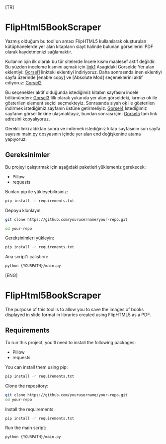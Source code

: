[TR]
# FlipHtml5BookScraper

Yazmış olduğum bu tool'un amacı FlipHTML5 kullanılarak oluşturulan kütüphanelerde yer alan kitapların slayt halinde bulunan görsellerini PDF olarak kaydetmenizi sağlamaktır.

Kullanım için ilk olarak bu tür sitelerde İncele kısmı maalesef aktif değildir. Bu yüzden inceleme kısmını açmak için [link1](https://chromewebstore.google.com/detail/absolute-enable-right-cli/jdocbkpgdakpekjlhemmfcncgdjeiika?hl=en-US&utm_source=ext_sidebar) Asagidaki Gorselde Yer alan eklentiyi:
[Gorsel1](https://imgur.com/a/3xWITEf) linkteki eklentiyi indiriyoruz. Daha sonrasında inen eklentiyi sayfa üzerinde [enable copy] ve [Absolute Mod] seçeneklerini aktif ediyoruz:
[Gorsel2](https://imgur.com/a/5Yt1Qfx)

Bu seçenekler aktif olduğunda istediğimiz kitabın sayfasını incele bölümünden:
[Gorsel3](https://imgur.com/BGfHjVW)
Iilk olarak yukarıda yer alan görseldeki, kırmızı ok ile gösterilen element seçici seçmekteyiz. Sonrasında siyah ok ile gösterilen indirmek istediğimiz sayfanın üstüne getirmeliyiz.
[Gorsel4](https://imgur.com/WIylMSx)
İstediğimiz sayfanın görsel linkine ulaşmaktayız, bundan sonrası için:
[Gorsel5](https://imgur.com/Sd2xjWS)  tam link adresini kopyalıyoruz.

Gerekli linki aldıktan sonra ve indirmek istediğiniz kitap sayfasının son sayfa sayısını main.py dosyasının içinde yer alan end değişkenine atama yapıyoruz.

## Gereksinimler

Bu projeyi çalıştırmak için aşağıdaki paketleri yüklemeniz gerekecek:

- Pillow
- requests


Bunları pip ile yükleyebilirsiniz:
```bash
pip install -r requirements.txt
```
Depoyu klonlayın:
```bash
git clone https://github.com/yourusername/your-repo.git
```
```bash
cd your-repo
```
Gereksinimleri yükleyin:
```bash
pip install -r requirements.txt
```
Ana script'i çalıştırın:
```bash
python {YOURPATH}/main.py
```

[ENG]

# FlipHtml5BookScraper
The purpose of this tool is to allow you to save the images of books displayed in slide format in libraries created using FlipHTML5 as a PDF.

## Requirements

To run this project, you'll need to install the following packages:

- Pillow
- requests

You can install them using pip:
```bash
pip install -r requirements.txt
```
Clone the repository:
```bash
git clone https://github.com/yourusername/your-repo.git
cd your-repo
```
Install the requirements:
```bash
pip install -r requirements.txt
```
Run the main script:

```bash
python {YOURPATH}/main.py
```
